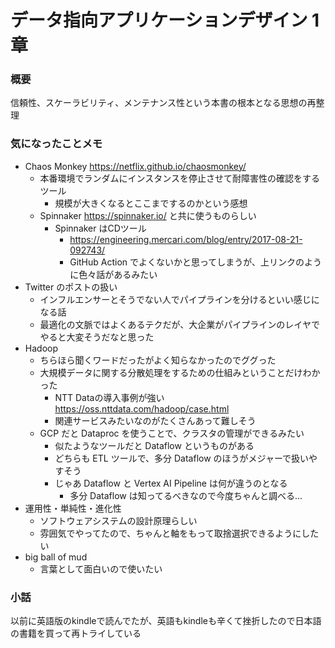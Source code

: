 # データ指向アプリケーションデザイン 1章

### 概要
信頼性、スケーラビリティ、メンテナンス性という本書の根本となる思想の再整理

### 気になったことメモ
- Chaos Monkey https://netflix.github.io/chaosmonkey/
  - 本番環境でランダムにインスタンスを停止させて耐障害性の確認をするツール
    - 規模が大きくなるとここまでするのかという感想
  - Spinnaker https://spinnaker.io/ と共に使うものらしい
    - Spinnaker はCDツール
      - https://engineering.mercari.com/blog/entry/2017-08-21-092743/
      - GitHub Action でよくないかと思ってしまうが、上リンクのように色々話があるみたい
- Twitter のポストの扱い 
  - インフルエンサーとそうでない人でパイプラインを分けるといい感じになる話
  - 最適化の文脈ではよくあるテクだが、大企業がパイプラインのレイヤでやると大変そうだなと思った
- Hadoop
  - ちらほら聞くワードだったがよく知らなかったのでググった
  - 大規模データに関する分散処理をするための仕組みということだけわかった
    - NTT Dataの導入事例が強い https://oss.nttdata.com/hadoop/case.html
    - 関連サービスみたいなのがたくさんあって難しそう
  - GCP だと Dataproc を使うことで、クラスタの管理ができるみたい
    - 似たようなツールだと Dataflow というものがある
    - どちらも ETL ツールで、多分 Dataflow のほうがメジャーで扱いやすそう
    - じゃあ Dataflow と Vertex AI Pipeline は何が違うのとなる
      - 多分 Dataflow は知ってるべきなので今度ちゃんと調べる...
- 運用性・単純性・進化性
  - ソフトウェアシステムの設計原理らしい
  - 雰囲気でやってたので、ちゃんと軸をもって取捨選択できるようにしたい
- big ball of mud
  - 言葉として面白いので使いたい

### 小話
以前に英語版のkindleで読んでたが、英語もkindleも辛くて挫折したので日本語の書籍を買って再トライしている
